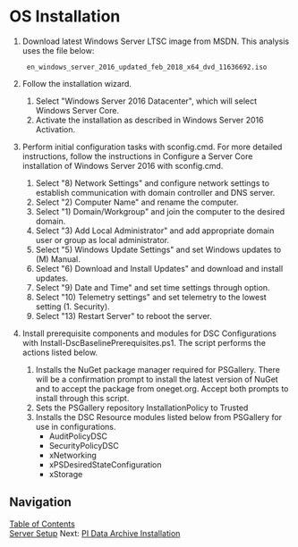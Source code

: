 # OS Installation 

1. Download latest Windows Server LTSC image from MSDN.  This analysis uses the file below: 

        en_windows_server_2016_updated_feb_2018_x64_dvd_11636692.iso 

2. Follow the installation wizard. 
    1. Select "Windows Server 2016 Datacenter", which will select Windows Server Core. 
    2. Activate the installation as described in Windows Server 2016 Activation. 

3. Perform initial configuration tasks with sconfig.cmd.  For more detailed instructions, follow the instructions in Configure a Server Core installation of Windows Server 2016 with sconfig.cmd.  
    1. Select "8) Network Settings" and configure network settings to establish communication with domain controller and DNS server. 
    2. Select "2) Computer Name" and rename the computer. 
    3. Select "1) Domain/Workgroup" and join the computer to the desired domain. 
    4. Select "3) Add Local Administrator" and add appropriate domain user or group as local administrator. 
    5. Select "5) Windows Update Settings" and set Windows updates to (M) Manual. 
    6. Select "6) Download and Install Updates" and download and install updates. 
    7. Select "9) Date and Time" and set time settings through option. 
    8. Select "10) Telemetry settings" and set telemetry to the lowest setting (1. Security). 
    9. Select "13) Restart Server" to reboot the server. 

4. Install prerequisite components and modules for DSC Configurations with Install-DscBaselinePrerequisites.ps1. The script performs the actions listed below. 
    1. Installs the NuGet package manager required for PSGallery. There will be a confirmation prompt to install the latest version of NuGet and to accept the package from oneget.org. Accept both prompts to install through this script. 
    2. Sets the PSGallery repository InstallationPolicy to Trusted 
    3. Installs the DSC Resource modules listed below from PSGallery for use in configurations. 
        - AuditPolicyDSC 
        - SecurityPolicyDSC 
        - xNetworking 
        - xPSDesiredStateConfiguration 
        - xStorage 

## Navigation
[Table of Contents](Table%20of%20Contents.md)  
[Server Setup](Server%20Setup.md)
Next: [PI Data Archive Installation](PI%20Data%20Archive%20Installation.md)